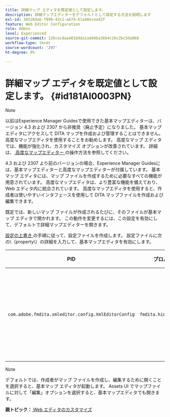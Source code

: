 ```yaml
---
title: 詳細マップ エディタを既定値として設定します。
description: 詳細マップエディターをデフォルトとして設定する方法を説明します
exl-id: 365264ab-f990-42c1-ab79-61a40ecea42f
feature: Web Editor Configuration
role: Admin
level: Experienced
source-git-commit: 126cecdaa481b9da1add4ba3664c26c2bc5da068
workflow-type: tm+mt
source-wordcount: '297'
ht-degree: 0%

---
```


# 詳細マップ エディタを既定値として設定します。 {#id181AI0003PN}

>[!NOTE]
>
> 以前はExperience Manager Guidesで使用できた基本マップエディターは、バージョン 4.3 および 2307 から非推奨（廃止予定）になりました。 基本マップ エディタにアクセスして DITA マップを作成および管理することはできません。
>高度なマップエディタを使用することをお勧めします。 高度なマップ エディタでは、機能が強化され、カスタマイズ オプションが改善されています。 詳細は、[ 高度なマップエディター ](../user-guide/map-editor-advanced-map-editor.md) の操作方法を参照してください。

4.3 および 2307 より前のバージョンの場合、Experience Manager Guidesには、基本マップエディターと高度なマップエディターが付属しています。 基本マップ エディタには、マップ ファイルを作成するために必要なすべての機能が用意されています。 高度なマップエディタは、より豊富な機能を備えており、Web エディタ内に統合されています。 高度なマップエディタを使用すると、作成者は使いやすいインタフェースを使用して DITA マップファイルを作成および編集できます。

既定では、新しいマップ ファイルが作成されるたびに、そのファイルが基本マップ エディタで開かれます。 この動作を変更するには、この設定を有効にして、デフォルトで詳細マップエディターを開きます。

[ 設定の上書き ](download-install-additional-config-override.md#) の手順に従って、設定ファイルを作成します。 設定ファイルに次の\（property\）の詳細を入力して、基本マップエディタを有効にします。

| PID | プロパティキー | プロパティの値 |
|---|------------|--------------|
| `com.adobe.fmdita.xmleditor.config.XmlEditorConfig` | ``fmdita.hide.oldmapeditor`` | ブール \（true/false\） 高度なマップエディタをデフォルトで使用する場合は、このプロパティを true に設定します。<br> **デフォルト値**:false |

>[!NOTE]
>
> デフォルトでは、作成者がマップ ファイルを作成し、編集するために開くことを選択すると、基本マップ エディタが起動します。 Assets UI でマップファイルに対して「編集」オプションを選択すると、基本マップエディタでも開きます。

**親トピック：**[ Web エディタのカスタマイズ ](conf-web-editor.md)

